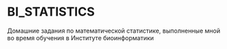 # BI_STATISTICS
Домашние задания по математической статистике, выполненные мной во время обучения в Институте биоинформатики
